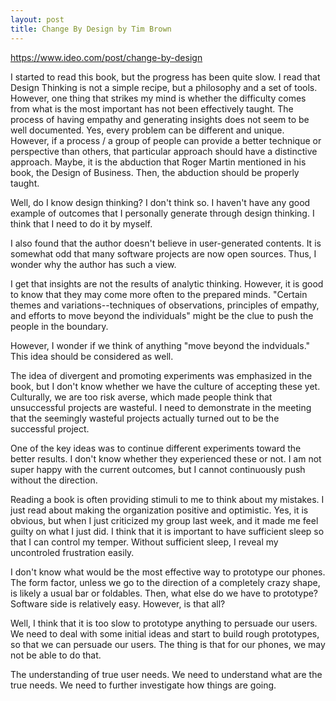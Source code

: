 ```yaml
---
layout: post
title: Change By Design by Tim Brown
---
```


https://www.ideo.com/post/change-by-design

I started to read this book, but the progress has been quite slow. I read that Design Thinking is not a simple recipe, but a philosophy and a set of tools. However, one thing that strikes my mind is whether the difficulty comes from what is the most important has not been effectively taught. The process of having empathy and generating insights does not seem to be well documented. Yes, every problem can be different and unique. However, if a process / a group of people can provide a better technique or perspective than others, that particular approach should have a distinctive approach. Maybe, it is the abduction that Roger Martin mentioned in his book, the Design of Business. Then, the abduction should be properly taught.

Well, do I know design thinking? I don't think so. I haven't have any good example of outcomes that I personally generate through design thinking. I think that I need to do it by myself.

I also found that the author doesn't believe in user-generated contents. It is somewhat odd that many software projects are now open sources. Thus, I wonder why the author has such a view.

I get that insights are not the results of analytic thinking. However, it is good to know that they may come more often to the prepared minds. "Certain themes and variations--techniques of observations, principles of empathy, and efforts to move beyond the individuals" might be the clue to push the people in the boundary.

However, I wonder if we think of anything "move beyond the indviduals." This idea should be considered as well.

The idea of divergent and promoting experiments was emphasized in the book, but I don't know whether we have the culture of accepting these yet. Culturally, we are too risk averse, which made people think that unsuccessful projects are wasteful. I need to demonstrate in the meeting that the seemingly wasteful projects actually turned out to be the successful project.

One of the key ideas was to continue different experiments toward the better results. I don't know whether they experienced these or not. I am not super happy with the current outcomes, but I cannot continuously push without the direction.

Reading a book is often providing stimuli to me to think about my mistakes. I just read about making the organization positive and optimistic. Yes, it is obvious, but when I just criticized my group last week, and it made me feel guilty on what I just did. I think that it is important to have sufficient sleep so that I can control my temper. Without sufficient sleep, I reveal my uncontroled frustration easily.

I don't know what would be the most effective way to prototype our phones. The form factor, unless we go to the direction of a completely crazy shape, is likely a usual bar or foldables. Then, what else do we have to prototype? Software side is relatively easy. However, is that all?

Well, I think that it is too slow to prototype anything to persuade our users. We need to deal with some initial ideas and start to build rough prototypes, so that we can persuade our users. The thing is that for our phones, we may not be able to do that.

The understanding of true user needs. We need to understand what are the true needs. We need to further investigate how things are going.